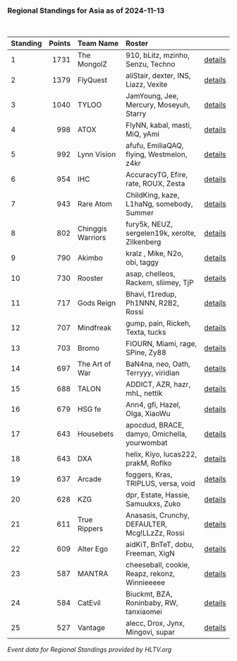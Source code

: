 ### Regional Standings for Asia as of 2024-11-13<br />
<br />

| Standing | Points | Team Name         | Roster                                         |                                                                                                      |
| :- | -: | :- | :- | :- |
| 1        |   1731 | The MongolZ       | 910, bLitz, mzinho, Senzu, Techno              | [details](details/2024_11_13/0005--the_mongolz--910-blitz-mzinho-senzu-techno.md)                    |
| 2        |   1379 | FlyQuest          | aliStair, dexter, INS, Liazz, Vexite           | [details](details/2024_11_13/0019--flyquest--alistair-dexter-ins-liazz-vexite.md)                    |
| 3        |   1040 | TYLOO             | JamYoung, Jee, Mercury, Moseyuh, Starry        | [details](details/2024_11_13/0053--tyloo--jamyoung-jee-mercury-moseyuh-starry.md)                    |
| 4        |    998 | ATOX              | FlyNN, kabal, masti, MiQ, yAmi                 | [details](details/2024_11_13/0063--atox--flynn-kabal-masti-miq-yami.md)                              |
| 5        |    992 | Lynn Vision       | afufu, EmiliaQAQ, flying, Westmelon, z4kr      | [details](details/2024_11_13/0064--lynn_vision--afufu-emiliaqaq-flying-westmelon-z4kr.md)            |
| 6        |    954 | IHC               | AccuracyTG, Efire, rate, ROUX, Zesta           | [details](details/2024_11_13/0072--ihc--accuracytg-efire-rate-roux-zesta.md)                         |
| 7        |    943 | Rare Atom         | ChildKing, kaze, L1haNg, somebody, Summer      | [details](details/2024_11_13/0075--rare_atom--childking-kaze-l1hang-somebody-summer.md)              |
| 8        |    802 | Chinggis Warriors | fury5k, NEUZ, sergelen19k, xerolte, Zilkenberg | [details](details/2024_11_13/0112--chinggis_warriors--fury5k-neuz-sergelen19k-xerolte-zilkenberg.md) |
| 9        |    790 | Akimbo            | kralz , Mike, N2o, obi, taggy                  | [details](details/2024_11_13/0116--akimbo--kralz_-mike-n2o-obi-taggy.md)                             |
| 10       |    730 | Rooster           | asap, chelleos, Rackem, sliimey, TjP           | [details](details/2024_11_13/0141--rooster--asap-chelleos-rackem-sliimey-tjp.md)                     |
| 11       |    717 | Gods Reign        | Bhavi, f1redup, Ph1NNN, R2B2, Rossi            | [details](details/2024_11_13/0145--gods_reign--bhavi-f1redup-ph1nnn-r2b2-rossi.md)                   |
| 12       |    707 | Mindfreak         | gump, pain, Rickeh, Texta, tucks               | [details](details/2024_11_13/0148--mindfreak--gump-pain-rickeh-texta-tucks.md)                       |
| 13       |    703 | Bromo             | FIOURN, Miami, rage, SPine, Zy88               | [details](details/2024_11_13/0149--bromo--fiourn-miami-rage-spine-zy88.md)                           |
| 14       |    697 | The Art of War    | BaN4na, neo, Oath, Terryyy, viridian           | [details](details/2024_11_13/0150--the_art_of_war--ban4na-neo-oath-terryyy-viridian.md)              |
| 15       |    688 | TALON             | ADDICT, AZR, hazr, mhL, nettik                 | [details](details/2024_11_13/0156--talon--addict-azr-hazr-mhl-nettik.md)                             |
| 16       |    679 | HSG fe            | Ann4, gfi, Hazel, Olga, XiaoWu                 | [details](details/2024_11_13/0162--hsg_fe--ann4-gfi-hazel-olga-xiaowu.md)                            |
| 17       |    643 | Housebets         | apocdud, BRACE, damyo, Omichella, yourwombat   | [details](details/2024_11_13/0176--housebets--apocdud-brace-damyo-omichella-yourwombat.md)           |
| 18       |    643 | DXA               | helix, Kiyo, lucas222, prakM, Roflko           | [details](details/2024_11_13/0177--dxa--helix-kiyo-lucas222-prakm-roflko.md)                         |
| 19       |    637 | Arcade            | foggers, Kras, TRIPLUS, versa, void            | [details](details/2024_11_13/0182--arcade--foggers-kras-triplus-versa-void.md)                       |
| 20       |    628 | KZG               | dpr, Estate, Hassie, Samuukxs, Zuko            | [details](details/2024_11_13/0190--kzg--dpr-estate-hassie-samuukxs-zuko.md)                          |
| 21       |    611 | True Rippers      | Anasasis, Crunchy, DEFAULTER, Mcg!LLzZz, Rossi | [details](details/2024_11_13/0195--true_rippers--anasasis-crunchy-defaulter-mcg_llzzz-rossi.md)      |
| 22       |    609 | Alter Ego         | aidKiT, BnTeT, dobu, Freeman, XigN             | [details](details/2024_11_13/0196--alter_ego--aidkit-bntet-dobu-freeman-xign.md)                     |
| 23       |    587 | MANTRA            | cheeseball, cookie, Reapz, rekonz, Winnieeeee  | [details](details/2024_11_13/0201--mantra--cheeseball-cookie-reapz-rekonz-winnieeeee.md)             |
| 24       |    584 | CatEvil           | Biuckmt, BZA, Roninbaby, RW, tanxiaomei        | [details](details/2024_11_13/0202--catevil--biuckmt-bza-roninbaby-rw-tanxiaomei.md)                  |
| 25       |    527 | Vantage           | alecc, Drox, Jynx, Mingovi, supar              | [details](details/2024_11_13/0209--vantage--alecc-drox-jynx-mingovi-supar.md)                        |


_Event data for Regional Standings provided by HLTV.org_<br />
